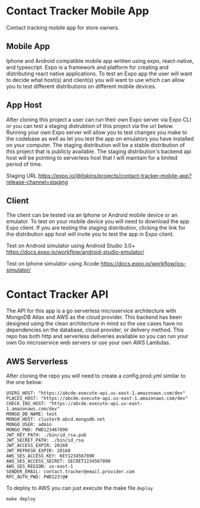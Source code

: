 # Contact Tracker Mobile App
Contact tracking mobile app for store owners.

## Mobile App
Iphone and Android compatible mobile app written using expo, react-native, and typescript. Expo is a framework and platform for creating and distributing react native applications. To test an Expo app the user will want to decide what host(s) and client(s) you will want to use which can allow you to test different distributions on different mobile devices.

## App Host
After cloning this project a user can run their own Expo server via Expo CLI or you can test a staging distrubtion of this project via the url below. Running your own Expo server will allow you to test changes you make to the codebase as well as let you test the app on emulators you have installed on your computer. The staging distribution will be a stable distribution of this project that is publicly available. The staging distribution's backend api host will be pointing to serverless host that I will maintain for a limited period of time.

Staging URL
https://expo.io/@tlskins/projects/contact-tracker-mobile-app?release-channel=staging

## Client
The client can be tested via an Iphone or Android mobile device or an emulator. To test on your mobile device you will need to download the app Expo client. If you are testing the staging distribution, clicking the link for the distribution app host will invite you to test the app in Expo client. 

Test on Android simulator using Android Studio 3.0+
https://docs.expo.io/workflow/android-studio-emulator/

Test on Iphone simulator using Xcode
https://docs.expo.io/workflow/ios-simulator/



# Contact Tracker API
The API for this app is a go serverless microservice architecture with MongoDB Atlas and AWS as the cloud provider. This backend has been designed using the clean architecture in mind so the use cases have no dependencies on the database, cloud provider, or delivery method. This repo has both http and serverless deliveries available so you can run your own Go microservice web servers or use your own AWS Lambdas.


## AWS Serverless
After cloning the repo you will need to create a config.prod.yml similar to the one below:

```
USERS_HOST: "https://abcde.execute-api.us-east-1.amazonaws.com/dev"
PLACES_HOST: "https://abcde.execute-api.us-east-1.amazonaws.com/dev"
CHECK_INS_HOST: "https://abcde.execute-api.us-east-1.amazonaws.com/dev"
MONGO_DB_NAME: test
MONGO_HOST: cluster0-abcd.mongodb.net
MONGO_USER: admin
MONGO_PWD: PWD123467890
JWT_KEY_PATH: ./bin/id_rsa.pub
JWT_SECRET_PATH: ./bin/id_rsa
JWT_ACCESS_EXPIR: 20160
JWT_REFRESH_EXPIR: 20160
AWS_SES_ACCESS_KEY: KEY1234567890
AWS_SES_ACCESS_SECRET: SECRET1234567890
AWS_SES_REGION: us-east-1
SENDER_EMAIL: contact.tracker@email.provider.com
RPC_AUTH_PWD: PWD123!@#
```

To deploy to AWS you can just execute the make file `deploy`
```
make deploy
```


